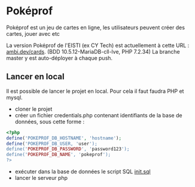 # Poképrof

Poképrof est un jeu de cartes en ligne, les utilisateurs peuvent créer des cartes, jouer avec etc

La version Poképrof de l'EISTI (ex CY Tech) est actuellement à cette URL : [ambi.dev/cards](https://ambi.dev/cards). (BDD 10.5.12-MariaDB-cll-lve, PHP 7.2.34) La branche master y est auto-déployer à chaque push.

## Lancer en local

Il est possible de lancer le projet en local.
Pour cela il faut faudra PHP et mysql.
 - cloner le projet
 - créer un fichier credentials.php contenant identifiants de la base de données, sous cette forme :
```php
<?php
define('POKEPROF_DB_HOSTNAME', 'hostname');
define('POKEPROF_DB_USER, 'user');
define('POKEPROF_DB_PASSWORD', 'password123');
define('POKEPROF_DB_NAME', 'pokeprof');
?>
```
 - exécuter dans la base de données le script SQL [init.sql](init.sql)
 - lancer le serveur php
